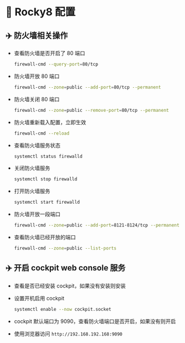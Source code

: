 # 🚀 Rocky8 配置

## ✈️ 防火墙相关操作

- 查看防火墙是否开启了 80 端口

  ```bash
  firewall-cmd --query-port=80/tcp
  ```

- 防火墙开放 80 端口

  ```bash
  firewall-cmd --zone=public --add-port=80/tcp --permanent
  ```

- 防火墙关闭 80 端口

  ```bash
  firewall-cmd --zone=public --remove-port=80/tcp --permanent
  ```

- 防火墙重新载入配置，立即生效

  ```bash
  firewall-cmd --reload
  ```

- 查看防火墙服务状态

  ```bash
  systemctl status firewalld
  ```

- 关闭防火墙服务

  ```bash
  systemctl stop firewalld
  ```

- 打开防火墙服务

  ```bash
  systemctl start firewalld
  ```

- 防火墙开放一段端口

  ```bash
  firewall-cmd --zone=public --add-port=8121-8124/tcp --permanent
  ```

- 查看防火墙已经开放的端口

  ```bash
  firewall-cmd --zone=public --list-ports
  ```

## ✈️ 开启 cockpit web console 服务

- 查看是否已经安装 cockpit，如果没有安装则安装
- 设置开机启用 cockpit

  ```bash
  systemctl enable --now cockpit.socket
  ```

- cockpit 默认端口为 9090，查看防火墙端口是否开启，如果没有则开启
- 使用浏览器访问 `http://192.168.192.168:9090`
